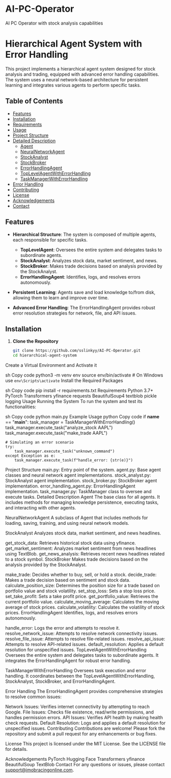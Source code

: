 # AI-PC-Operator
AI PC Operator with stock analysis capabilities
# Hierarchical Agent System with Error Handling

This project implements a hierarchical agent system designed for stock analysis and trading, equipped with advanced error handling capabilities. The system uses a neural network-based architecture for persistent learning and integrates various agents to perform specific tasks.

## Table of Contents

- [Features](#features)
- [Installation](#installation)
- [Requirements](#requirements)
- [Usage](#usage)
- [Project Structure](#project-structure)
- [Detailed Description](#detailed-description)
  - [Agent](#agent)
  - [NeuralNetworkAgent](#neuralnetworkagent)
  - [StockAnalyst](#stockanalyst)
  - [StockBroker](#stockbroker)
  - [ErrorHandlingAgent](#errorhandlingagent)
  - [TopLevelAgentWithErrorHandling](#toplevelagentwitherrorhandling)
  - [TaskManagerWithErrorHandling](#taskmanagerwitherrorhandling)
- [Error Handling](#error-handling)
- [Contributing](#contributing)
- [License](#license)
- [Acknowledgements](#acknowledgements)
- [Contact](#contact)

## Features

- **Hierarchical Structure**: The system is composed of multiple agents, each responsible for specific tasks.
  - **TopLevelAgent**: Oversees the entire system and delegates tasks to subordinate agents.
  - **StockAnalyst**: Analyzes stock data, market sentiment, and news.
  - **StockBroker**: Makes trade decisions based on analysis provided by the StockAnalyst.
  - **ErrorHandlingAgent**: Identifies, logs, and resolves errors autonomously.

- **Persistent Learning**: Agents save and load knowledge to/from disk, allowing them to learn and improve over time.

- **Advanced Error Handling**: The ErrorHandlingAgent provides robust error resolution strategies for network, file, and API issues.

## Installation

1. **Clone the Repository**
   ```sh
   git clone https://github.com/sslinkyy/AI-PC-Operator.git
   cd hierarchical-agent-system
Create a Virtual Environment and Activate it

sh
Copy code
python3 -m venv env
source env/bin/activate  # On Windows use `env\Scripts\activate`
Install the Required Packages

sh
Copy code
pip install -r requirements.txt
Requirements
Python 3.7+
PyTorch
Transformers
yfinance
requests
BeautifulSoup4
textblob
pickle
logging
Usage
Running the System
To run the system and test its functionalities:

sh
Copy code
python main.py
Example Usage
python
Copy code
if __name__ == "__main__":
    task_manager = TaskManagerWithErrorHandling()
    task_manager.execute_task("analyze_stock AAPL")
    task_manager.execute_task("make_trade AAPL")
    
    # Simulating an error scenario
    try:
        task_manager.execute_task("unknown_command")
    except Exception as e:
        task_manager.execute_task(f"handle_error: {str(e)}")
Project Structure
main.py: Entry point of the system.
agent.py: Base agent classes and neural network agent implementations.
stock_analyst.py: StockAnalyst agent implementation.
stock_broker.py: StockBroker agent implementation.
error_handling_agent.py: ErrorHandlingAgent implementation.
task_manager.py: TaskManager class to oversee and execute tasks.
Detailed Description
Agent
The base class for all agents. It includes methods for managing knowledge persistence, executing tasks, and interacting with other agents.

NeuralNetworkAgent
A subclass of Agent that includes methods for loading, saving, training, and using neural network models.

StockAnalyst
Analyzes stock data, market sentiment, and news headlines.

get_stock_data: Retrieves historical stock data using yfinance.
get_market_sentiment: Analyzes market sentiment from news headlines using TextBlob.
get_news_analysis: Retrieves recent news headlines related to a stock symbol.
StockBroker
Makes trade decisions based on the analysis provided by the StockAnalyst.

make_trade: Decides whether to buy, sell, or hold a stock.
decide_trade: Makes a trade decision based on sentiment and stock data.
calculate_position_size: Determines the position size for a trade based on portfolio value and stock volatility.
set_stop_loss: Sets a stop loss price.
set_take_profit: Sets a take profit price.
get_portfolio_value: Retrieves the current portfolio value.
calculate_moving_average: Calculates the moving average of stock prices.
calculate_volatility: Calculates the volatility of stock prices.
ErrorHandlingAgent
Identifies, logs, and resolves errors autonomously.

handle_error: Logs the error and attempts to resolve it.
resolve_network_issue: Attempts to resolve network connectivity issues.
resolve_file_issue: Attempts to resolve file-related issues.
resolve_api_issue: Attempts to resolve API-related issues.
default_resolution: Applies a default resolution for unspecified issues.
TopLevelAgentWithErrorHandling
Oversees the entire system and delegates tasks to subordinate agents. It integrates the ErrorHandlingAgent for robust error handling.

TaskManagerWithErrorHandling
Oversees task execution and error handling. It coordinates between the TopLevelAgentWithErrorHandling, StockAnalyst, StockBroker, and ErrorHandlingAgent.

Error Handling
The ErrorHandlingAgent provides comprehensive strategies to resolve common issues:

Network Issues: Verifies internet connectivity by attempting to reach Google.
File Issues: Checks file existence, read/write permissions, and handles permission errors.
API Issues: Verifies API health by making health check requests.
Default Resolution: Logs and applies a default resolution for unspecified issues.
Contributing
Contributions are welcome! Please fork the repository and submit a pull request for any enhancements or bug fixes.

License
This project is licensed under the MIT License. See the LICENSE file for details.

Acknowledgements
PyTorch
Hugging Face Transformers
yfinance
BeautifulSoup
TextBlob
Contact
For any questions or issues, please contact support@imobracingonline.com.
